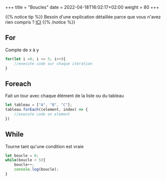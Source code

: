 +++
title = "Boucles"
date =  2022-04-18T16:02:17+02:00
weight = 80
+++

{{% notice tip %}}
Besoin d'une explication détaillée parce que vous n'avez rien compris ?
<a href="https://openclassrooms.com/fr/courses/6175841-apprenez-a-programmer-avec-javascript/6279104-utilisez-la-bonne-boucle-pour-repeter-les-taches-for-while" target="_blank">ICI</a>
{{% /notice %}}

## For
Compte de x à y
```js
for(let i =0; i <= 5; i++){
    //execute code sur chaque itération
}
```

## Foreach
Fait un tour avec chaque élément de la liste ou du tableau
```js
let tableau = ["A", "B", "C"];
tableau.forEach((element, index) => {
    //execute code on element
})
```

## While
Tourne tant qu'une condition est vraie

```js
let boucle = 0;
while(boucle < 5){
    boucle++;
    console.log(boucle);
}
```